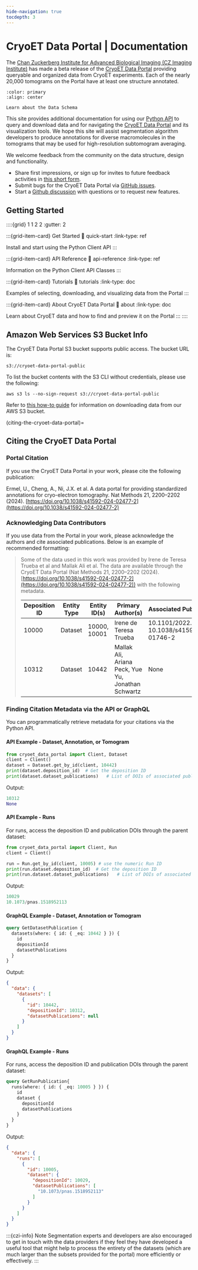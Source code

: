 ```yaml
---
hide-navigation: true
tocdepth: 3
---
```


# CryoET Data Portal | Documentation

The [Chan Zuckerberg Institute for Advanced Biological Imaging (CZ Imaging Institute)](https://www.czimaginginstitute.org/) has made a beta release of the [CryoET Data Portal](https://cryoetdataportal.czscience.com) providing queryable and organized data from CryoET experiments. Each of the nearly 20,000 tomograms on the Portal have at least one structure annotated.

```{button-ref} data-organization
:color: primary
:align: center

Learn about the Data Schema
```

This site provides additional documentation for using our [Python API](python-api) to query and download data and for navigating the [CryoET Data Portal](https://cryoetdataportal.czscience.com) and its visualization tools. We hope this site will assist segmentation algorithm developers to produce annotations for diverse macromolecules in the tomograms that may be used for high-resolution subtomogram averaging.

We welcome feedback from the community on the data structure, design and functionality.
- Share first impressions, or sign up for invites to future feedback activities in [this short form](https://airtable.com/apppmytRJXoXYTO9w/shrjmV9knAC7E7VVM?prefill_Event=P1BannerF&hide_Event=true).
- Submit bugs for the CryoET Data Portal via [GitHub issues](https://github.com/chanzuckerberg/cryoet-data-portal/issues/new?assignees=&labels=bug&projects=&template=bug.md&title=).
- Start a [Github discussion](https://github.com/chanzuckerberg/cryoet-data-portal/discussions/new/choose) with questions or to request new features.

## Getting Started

::::{grid} 1 1 2 2
:gutter: 2

:::{grid-item-card} Get Started
:link: quick-start
:link-type: ref

Install and start using the Python Client API
:::

:::{grid-item-card} API Reference
:link: api-reference
:link-type: ref

Information on the Python Client API Classes
:::

:::{grid-item-card} Tutorials
:link: tutorials
:link-type: doc

Examples of selecting, downloading, and visualizing data from the Portal
:::

:::{grid-item-card} About CryoET Data Portal
:link: about
:link-type: doc

Learn about CryoET data and how to find and preview it on the Portal
:::
::::

## Amazon Web Services S3 Bucket Info

The CryoET Data Portal S3 bucket supports public access. The bucket URL is:

```
s3://cryoet-data-portal-public
```

To list the bucket contents with the S3 CLI without credentials, please use the following:

```
aws s3 ls --no-sign-request s3://cryoet-data-portal-public
```

Refer to [this how-to guide](download-data) for information on downloading data from our AWS S3 bucket.

(citing-the-cryoet-data-portal)=
## Citing the CryoET Data Portal

### Portal Citation

If you use the CryoET Data Portal in your work, please cite the following publication:

Ermel, U., Cheng, A., Ni, J.X. et al. A data portal for providing standardized annotations for cryo-electron tomography. Nat Methods 21, 2200–2202 (2024). [https://doi.org/10.1038/s41592-024-02477-2](https://doi.org/10.1038/s41592-024-02477-2)

### Acknowledging Data Contributors

If you use data from the Portal in your work, please acknowledge the authors and cite associated publications. Below is an example of recommended formatting:

> Some of the data used in this work was provided by Irene de Teresa Trueba et al and Mallak Ali et al. The data are available through the CryoET Data Portal (Nat Methods 21, 2200–2202 (2024). [https://doi.org/10.1038/s41592-024-02477-2](https://doi.org/10.1038/s41592-024-02477-2)) with the following metadata.
>
> | Deposition ID | Entity Type | Entity ID(s) | Primary Author(s) | Associated Publication DOI(s) |
> | ------------- | ----------- | ------------ | ----------------- | ----------------------------- |
> | 10000 | Dataset | 10000, 10001 | Irene de Teresa Trueba | 10.1101/2022.04.12.488077, 10.1038/s41592-022-01746-2 |
> | 10312 | Dataset | 10442 | Mallak Ali, Ariana Peck, Yue Yu, Jonathan Schwartz | None |

### Finding Citation Metadata via the API or GraphQL

You can programmatically retrieve metadata for your citations via the Python API.

#### API Example - Dataset, Annotation, or Tomogram

```python
from cryoet_data_portal import Client, Dataset
client = Client()
dataset = Dataset.get_by_id(client, 10442)
print(dataset.deposition_id)  # Get the deposition ID
print(dataset.dataset_publications)   # List of DOIs of associated publications
```

Output:
```python
10312
None
```

#### API Example - Runs

For runs, access the deposition ID and publication DOIs through the parent dataset:

```python
from cryoet_data_portal import Client, Run
client = Client()

run = Run.get_by_id(client, 10005) # use the numeric Run ID
print(run.dataset.deposition_id)  # Get the deposition ID
print(run.dataset.dataset_publications)   # List of DOIs of associated publications
```

Output:
```python
10029
10.1073/pnas.1518952113
```

#### GraphQL Example - Dataset, Annotation or Tomogram

```graphql
query GetDatasetPublication {
  datasets(where: { id: { _eq: 10442 } }) {
    id
    depositionId
    datasetPublications
  }
}
```

Output:
```json
{
  "data": {
    "datasets": [
      {
        "id": 10442,
        "depositionId": 10312,
        "datasetPublications": null
      }
    ]
  }
}
```

#### GraphQL Example - Runs

For runs, access the deposition ID and publication DOIs through the parent dataset:

```graphql
query GetRunPublication{
  runs(where: { id: { _eq: 10005 } }) {
    id
    dataset {
      depositionId
      datasetPublications
    }
  }
}
```

Output:
```json
{
  "data": {
    "runs": [
      {
        "id": 10005,
        "dataset": {
          "depositionId": 10029,
          "datasetPublications": [
            "10.1073/pnas.1518952113"
          ]
        }
      }
    ]
  }
}
```

:::{czi-info} Note
Segmentation experts and developers are also encouraged to get in touch with the data providers if they feel they have developed a useful tool that might help to process the entirety of the datasets (which are much larger than the subsets provided for the portal) more efficiently or effectively.
:::
